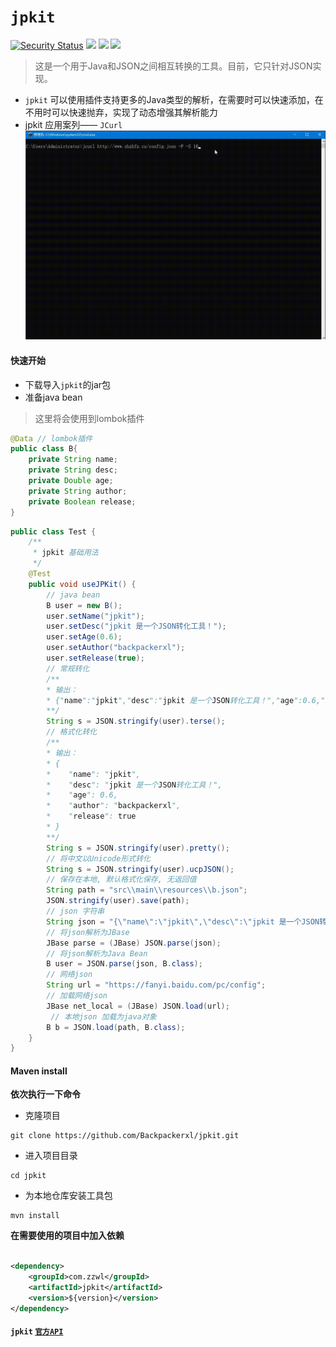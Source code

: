 # `jpkit`

[![Security Status](https://www.oscs1024.com/platform/badge/murphysecurity/murphysec.svg?t=1)](https://www.murphysec.com/accept?code=a111c7f25ae06b96daa00627832e6b68&type=1&from=2&t=2)
[![](https://badgen.net/badge/releases/v1.0.1/purple?icon=github)](https://github.com/Backpackerxl/jpkit/releases/tag/jpkit1.0.1)
[![](https://badgen.net/badge/maven/v1.0.0/cyan?icon=maven)](https://github.com/Backpackerxl/jpkit/packages/1773341)
[![](https://badgen.net/badge/license/Apache%20License%202.0/blue?icon=gitlab)](https://github.com/Backpackerxl/jpkit/blob/main/LICENSE)

> 这是一个用于Java和JSON之间相互转换的工具。目前，它只针对JSON实现。

- `jpkit` 可以使用插件支持更多的Java类型的解析，在需要时可以快速添加，在不用时可以快速抛弃，实现了动态增强其解析能力
- jpkit 应用案列—— `JCurl`
![](explain.gif)

#### 快速开始

- 下载导入`jpkit`的jar包
- 准备java bean
> 这里将会使用到lombok插件
```java
@Data // lombok插件
public class B{
    private String name;
    private String desc;
    private Double age;
    private String author;
    private Boolean release;
}
```
```java
public class Test {
    /**
     * jpkit 基础用法
     */
    @Test
    public void useJPKit() {
        // java bean
        B user = new B();
        user.setName("jpkit");
        user.setDesc("jpkit 是一个JSON转化工具！");
        user.setAge(0.6);
        user.setAuthor("backpackerxl");
        user.setRelease(true);
        // 常规转化
        /**
        * 输出：
        * {"name":"jpkit","desc":"jpkit 是一个JSON转化工具！","age":0.6,"author":"backpackerxl","release":true}
        **/
        String s = JSON.stringify(user).terse();
        // 格式化转化
        /**
        * 输出：
        * {
        *    "name": "jpkit",
        *    "desc": "jpkit 是一个JSON转化工具！",
        *    "age": 0.6,
        *    "author": "backpackerxl",
        *    "release": true
        * }
        **/
        String s = JSON.stringify(user).pretty();
        // 将中文以Unicode形式转化
        String s = JSON.stringify(user).ucpJSON();
        // 保存在本地, 默认格式化保存, 无返回值
        String path = "src\\main\\resources\\b.json";
        JSON.stringify(user).save(path);
        // json 字符串
        String json = "{\"name\":\"jpkit\",\"desc\":\"jpkit 是一个JSON转化工具！\",\"age\":0.6,\"author\":\"backpackerxl\",\"release\":true}";
        // 将json解析为JBase
        JBase parse = (JBase) JSON.parse(json);
        // 将json解析为Java Bean
        B user = JSON.parse(json, B.class);
        // 网络json
        String url = "https://fanyi.baidu.com/pc/config";
        // 加载网络json
        JBase net_local = (JBase) JSON.load(url);
         // 本地json 加载为java对象
        B b = JSON.load(path, B.class);
    }
}
```

#### Maven install

**依次执行一下命令**

- 克隆项目

```
git clone https://github.com/Backpackerxl/jpkit.git
```

- 进入项目目录

```
cd jpkit
```

- 为本地仓库安装工具包

```
mvn install
```

**在需要使用的项目中加入依赖**

```xml

<dependency>
    <groupId>com.zzwl</groupId>
    <artifactId>jpkit</artifactId>
    <version>${version}</version>
</dependency>
```

#### `jpkit` [`官方API`](https://backpackerxl.github.io/jpkit/)

